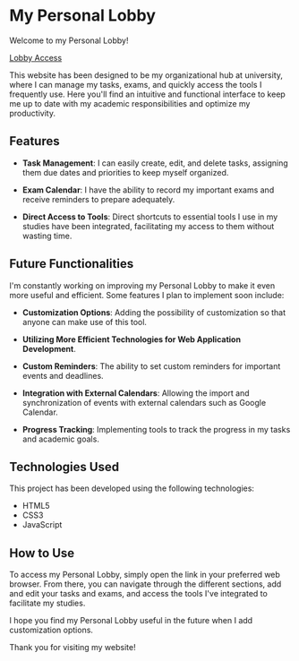 # My Personal Lobby

Welcome to my Personal Lobby!

[Lobby Access](https://lobby-ccm2.onrender.com)

This website has been designed to be my organizational hub at university, where I can manage my tasks, exams, and quickly access the tools I frequently use. Here you'll find an intuitive and functional interface to keep me up to date with my academic responsibilities and optimize my productivity.

## Features

- **Task Management**: I can easily create, edit, and delete tasks, assigning them due dates and priorities to keep myself organized.

- **Exam Calendar**: I have the ability to record my important exams and receive reminders to prepare adequately.

- **Direct Access to Tools**: Direct shortcuts to essential tools I use in my studies have been integrated, facilitating my access to them without wasting time.

## Future Functionalities

I'm constantly working on improving my Personal Lobby to make it even more useful and efficient. Some features I plan to implement soon include:

- **Customization Options**: Adding the possibility of customization so that anyone can make use of this tool.

- **Utilizing More Efficient Technologies for Web Application Development**.

- **Custom Reminders**: The ability to set custom reminders for important events and deadlines.

- **Integration with External Calendars**: Allowing the import and synchronization of events with external calendars such as Google Calendar.

- **Progress Tracking**: Implementing tools to track the progress in my tasks and academic goals.

## Technologies Used

This project has been developed using the following technologies:

- HTML5
- CSS3
- JavaScript

## How to Use

To access my Personal Lobby, simply open the link in your preferred web browser. From there, you can navigate through the different sections, add and edit your tasks and exams, and access the tools I've integrated to facilitate my studies.

I hope you find my Personal Lobby useful in the future when I add customization options.

Thank you for visiting my website!
